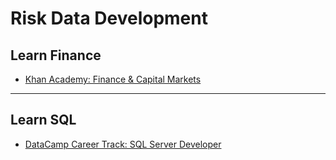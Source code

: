 # Risk Data Development
## Learn Finance
- [Khan Academy: Finance & Capital Markets](https://www.khanacademy.org/economics-finance-domain/core-finance)
---
## Learn SQL
- [DataCamp Career Track: SQL Server Developer](https://www.datacamp.com/tracks/sql-server-developer)
